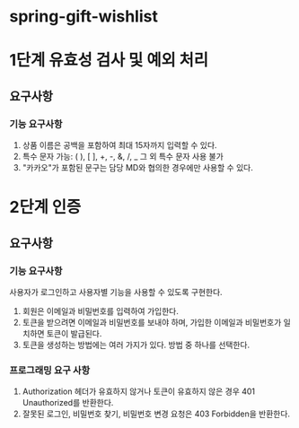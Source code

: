 # spring-gift-wishlist
# 1단계 유효성 검사 및 예외 처리

## 요구사항
### 기능 요구사항
1. 상품 이름은 공백을 포함하여 최대 15자까지 입력할 수 있다.
2. 특수 문자
   가능: ( ), [ ], +, -, &, /, _
   그 외 특수 문자 사용 불가
3. "카카오"가 포함된 문구는 담당 MD와 협의한 경우에만 사용할 수 있다.

# 2단계 인증

## 요구사항
### 기능 요구사항
사용자가 로그인하고 사용자별 기능을 사용할 수 있도록 구현한다.
1. 회원은 이메일과 비밀번호를 입력하여 가입한다.
2. 토큰을 받으려면 이메일과 비밀번호를 보내야 하며, 가입한 이메일과 비밀번호가 일치하면 토큰이 발급된다.
3. 토큰을 생성하는 방법에는 여러 가지가 있다. 방법 중 하나를 선택한다.

### 프로그래밍 요구 사항
1. Authorization 헤더가 유효하지 않거나 토큰이 유효하지 않은 경우 401 Unauthorized를 반환한다.
2. 잘못된 로그인, 비밀번호 찾기, 비밀번호 변경 요청은 403 Forbidden을 반환한다.